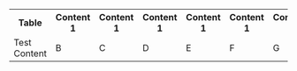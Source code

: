 <table>
<tr>
<th>Table</th><th>Content 1</th><th>Content 1</th><th>Content 1</th><th>Content 1</th><th>Content 1</th><th>Content 1</th></tr>
<tr id='purple_metric_slo'>
<td><span style='color:'red'>Test Content</span></td><td>B</td><td>C</td><td>D</td><td>E</td><td>F</td><td>G</td></tr>
<tr id='brown_metric_slo'>
